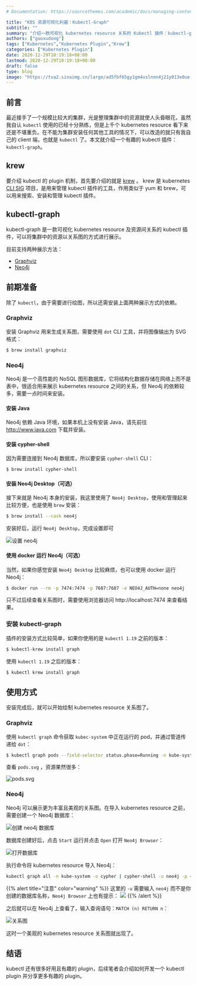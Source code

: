 ```yaml
---
# Documentation: https://sourcethemes.com/academic/docs/managing-content/

title: "K8S 资源可视化利器：Kubectl-Graph"
subtitle: ""
summary: "介绍一款可视化 kubernetes resource 关系的 Kubectl 插件：kubectl-graph"
authors: ["guoxudong"]
tags: ["Kubernetes","Kubernetes Plugin","Krew"]
categories: ["Kubernetes Plugin"]
date: 2020-12-29T10:19:18+08:00
lastmod: 2020-12-29T10:19:18+08:00
draft: false
type: blog
image: "https://tva2.sinaimg.cn/large/ad5fbf65gy1gm4uslnnn4j21y013e0ue.jpg"
---
```

## 前言

最近接手了一个规模比较大的集群，光是整理集群中的资源就使人头昏眼花，虽然我自认 `kubectl` 使用的已经十分熟练，但是上千个 kubernetes resource 看下来还是不堪重负。在不能为集群安装任何其他工具的情况下，可以改造的就只有我自己的 client 端，也就是 `kubectl` 了。本文就介绍一个有趣的 kubectl 插件：`kubectl-graph`。

## krew

要介绍 kubectl 的 plugin 机制，首先要介绍的就是 [krew](https://krew.sigs.k8s.io/) 。 krew 是 kubernetes [CLI SIG](https://github.com/kubernetes/community/blob/master/sig-cli/README.md#cli-special-interest-group) 项目，是用来管理 kubectl 插件的工具，作用类似于 yum 和 brew，可以用来搜索、安装和管理 kubectl 插件。

## kubectl-graph

kubectl-graph 是一款可视化 kubernetes resource 及资源间关系的 kubectl 插件，可以将集群中的资源以关系图的方式进行展示。

目前支持两种展示方法：
- [Graphviz](https://graphviz.org/)
- [Neo4j](https://neo4j.com/)

## 前期准备

除了 `kubectl`，由于需要进行绘图，所以还需安装上面两种展示方式的依赖。

### Graphviz

安装 Graphviz 用来生成关系图，需要使用 `dot` CLI 工具，并将图像输出为 SVG 格式：

```bash
$ brew install graphviz
```

### Neo4j

Neo4j 是一个高性能的 NoSQL 图形数据库，它将结构化数据存储在网络上而不是表中，很适合用来展示 kubernetes resource 之间的关系，但 Neo4j 的依赖较多，需要一点时间来安装。

#### 安装 Java

Neo4j 依赖 Java 环境，如果本机上没有安装 Java，请先前往 http://www.java.com 下载并安装。

#### 安装 cypher-shell

因为需要连接到 Neo4j 数据库，所以要安装 `cypher-shell` CLI：

```bash
$ brew install cypher-shell
```

#### 安装 Neo4j Desktop（可选）

接下来就是 Neo4j 本身的安装，我这里使用了 `Neo4j Desktop`，使用和管理起来比较方便，也是使用 `brew` 安装：

```bash
$ brew install --cask neo4j
```

安装好后，运行 `Neo4j Desktop`，完成设置即可

![设置 neo4j](https://tva4.sinaimg.cn/large/ad5fbf65gy1gm4ngqfkvzj21z41kwgqi.jpg)

#### 使用 docker 运行 Neo4j（可选）

当然，如果你感觉安装 `Neo4j Desktop` 比较麻烦，也可以使用 docker 运行 Neo4j：

```bash
$ docker run --rm -p 7474:7474 -p 7687:7687 -e NEO4J_AUTH=none neo4j
```

只不过后续查看关系图时，需要使用浏览器访问 http://localhost:7474 来查看结果。

### 安装 kubectl-graph

插件的安装方式比较简单，如果你使用的是 `kubectl 1.19` 之前的版本：

```bash
$ kubectl-krew install graph
```

使用 `kubectl 1.19` 之后的版本：

```bash
$ kubectl krew install graph
```

## 使用方式

安装完成后，就可以开始绘制 kubernetes resource 关系图了。

### Graphviz

使用 `kubectl graph` 命令获取 `kubec-system` 中正在运行的 pod，并通过管道传递给 `dot`：

```bash
$ kubectl graph pods --field-selector status.phase=Running -n kube-system | dot -T svg -o pods.svg
```

查看 `pods.svg` ，资源果然很多：

![pods.svg](https://tva1.sinaimg.cn/large/ad5fbf65gy1gm4nxnytzkj22d41zq19w.jpg)

### Neo4j

Neo4j 可以展示更为丰富且美观的关系图。在导入 kubernetes resource 之前，需要创建一个 Neo4j 数据库：

![创建 neo4j 数据库](https://tvax1.sinaimg.cn/large/ad5fbf65gy1gm4o4b56mzj21z41kw46d.jpg)

数据库创建好后，点击 `Start` 运行并点击 `Open` 打开 `Neo4j Browser`：

![打开数据库](https://tva3.sinaimg.cn/large/ad5fbf65gy1gm4o605br2j20ow0fkjs1.jpg)

执行命令将 kubernetes resource 导入 Neo4j：

```bash
kubectl graph all -n kube-system -o cypher | cypher-shell -u neo4j -p <your-pass>
```

{{% alert title="注意" color="warning" %}}
这里的 `-u` 需要输入 `neo4j` 而不是你创建的数据库名称，`Neo4j Browser` 上也有提示：
![](https://tva3.sinaimg.cn/large/ad5fbf65gy1gm4o9rsqtzj21ve0m440w.jpg)
{{% /alert %}}

之后就可以在 Neo4j 上查看了，输入查询语句：`MATCH (n) RETURN n`：

![关系图](https://tva4.sinaimg.cn/large/ad5fbf65gy1gm4ofe5jiwj22761midzp.jpg)

这时一个美观的 kubernetes resource 关系图就出现了。

## 结语

kubectl 还有很多好用且有趣的 plugin，后续笔者会介绍如何开发一个 kubectl plugin 并分享更多有趣的 plugin。